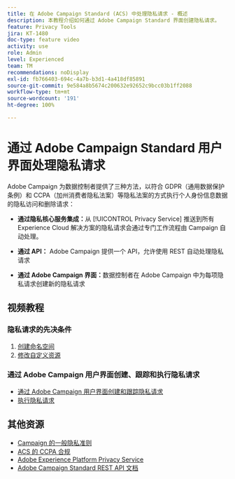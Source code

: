 ```yaml
---
title: 在 Adobe Campaign Standard (ACS) 中处理隐私请求 - 概述
description: 本教程介绍如何通过 Adobe Campaign Standard 界面创建隐私请求。
feature: Privacy Tools
jira: KT-1480
doc-type: feature video
activity: use
role: Admin
level: Experienced
team: TM
recommendations: noDisplay
exl-id: fb766403-694c-4a7b-b3d1-4a418df85891
source-git-commit: 9e584a8b5674c200632e92652c9bcc03b1ff2088
workflow-type: tm+mt
source-wordcount: '191'
ht-degree: 100%

---
```


# 通过 Adobe Campaign Standard 用户界面处理隐私请求

Adobe Campaign 为数据控制者提供了三种方法，以符合 GDPR（通用数据保护条例）和 CCPA（加州消费者隐私法案）等隐私法案的方式执行个人身份信息数据的隐私访问和删除请求：

* **通过隐私核心服务集成：**&#x200B;从 [!UICONTROL Privacy Service] 推送到所有 Experience Cloud 解决方案的隐私请求会通过专门工作流程由 Campaign 自动处理。

* **通过 API：** Adobe Campaign 提供一个 API，允许使用 REST 自动处理隐私请求

* **通过 Adobe Campaign 界面：**&#x200B;数据控制者在 Adobe Campaign 中为每项隐私请求创建新的隐私请求

## 视频教程

### 隐私请求的先决条件

1. [创建命名空间](/help/privacy/namespaces-for-privacy-requests.md)
1. [修改自定义资源](/help/privacy/custom-resources-for-privacy-requests.md)

### 通过 Adobe Campaign 用户界面创建、跟踪和执行隐私请求

* [通过 Adobe Campaign 用户界面创建和跟踪隐私请求](/help/privacy/create-and-track-privacy-requests.md)
* [执行隐私请求](/help/privacy/execute-privacy-requests.md)

## 其他资源

* [Campaign 的一般隐私准则](https://experienceleague.adobe.com/docs/campaign-classic/using/getting-started/privacy/privacy-management.html?lang=zh-Hans#getting-started)
* [ACS 的 CCPA 合规](https://experienceleague.adobe.com/docs/campaign-standard/using/getting-started/privacy/privacy-requests.html?lang=zh-Hans#privacy-requests)
* [Adobe Experience Platform Privacy Service](https://experienceleague.adobe.com/docs/experience-platform/privacy/home.html?lang=zh-Hans)
* [Adobe Campaign Standard REST API 文档](https://final-docs.campaign.adobe.com/doc/standard/en/api/ACS_API.html#privacy-management)
